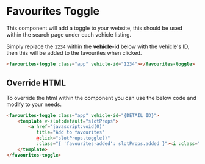 <!-- Space: ~213834277 -->
<!-- Parent: Web Documentation -->
<!-- Parent: Vue Components -->
<!-- Title: Favourites Toggle -->
<!-- Layout: (plain) -->

# Favourites Toggle

This component will add a toggle to your website, this should be used within the search page under each vehicle listing.

Simply replace the `1234` within the **vehicle-id** below with the vehicle's ID, then this will be added to the favourites when clicked.

```html
<favourites-toggle class="app" vehicle-id="1234"></favourites-toggle>
```

<a name="override-html"></a>
## Override HTML
To override the html within the component you can use the below code and modify to your needs.

```html
<favourites-toggle class="app" vehicle-id="{DETAIL_ID}">
    <template v-slot:default="slotProps">
        <a href="javascript:void(0)"
           title="Add to favourites"
           @click="slotProps.toggle()"
           :class="{ 'favourites-added': slotProps.added }"><i :class="{ 'ci ci-heart-r': !slotProps.added, 'ci ci-heart': slotProps.added }"></i></a>
    </template>
</favourites-toggle>
```
